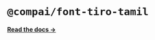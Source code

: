 # `@compai/font-tiro-tamil`

[**Read the docs &rarr;**](https://components.ai/docs/typefaces/tiro-tamil)
